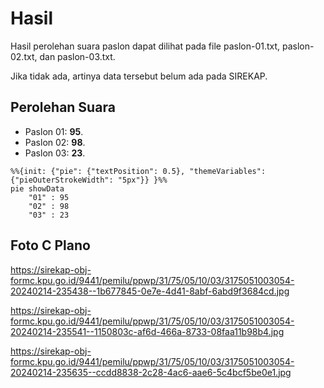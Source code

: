 # Hasil

Hasil perolehan suara paslon dapat dilihat pada file paslon-01.txt, paslon-02.txt, dan paslon-03.txt.

Jika tidak ada, artinya data tersebut belum ada pada SIREKAP.

## Perolehan Suara

 * Paslon 01: **95**.
 * Paslon 02: **98**.
 * Paslon 03: **23**.

```mermaid
%%{init: {"pie": {"textPosition": 0.5}, "themeVariables": {"pieOuterStrokeWidth": "5px"}} }%%
pie showData
    "01" : 95
    "02" : 98
    "03" : 23
```
## Foto C Plano

https://sirekap-obj-formc.kpu.go.id/9441/pemilu/ppwp/31/75/05/10/03/3175051003054-20240214-235438--1b677845-0e7e-4d41-8abf-6abd9f3684cd.jpg

https://sirekap-obj-formc.kpu.go.id/9441/pemilu/ppwp/31/75/05/10/03/3175051003054-20240214-235541--1150803c-af6d-466a-8733-08faa11b98b4.jpg

https://sirekap-obj-formc.kpu.go.id/9441/pemilu/ppwp/31/75/05/10/03/3175051003054-20240214-235635--ccdd8838-2c28-4ac6-aae6-5c4bcf5be0e1.jpg
